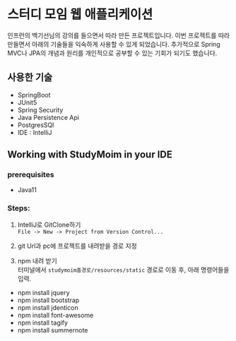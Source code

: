 # 스터디 모임 웹 애플리케이션
인프런의 백기선님의 강의를 들으면서 따라 만든 프로젝트입니다. 이번 프로젝트를 따라 만들면서 아래의 기술들을 익숙하게 사용할 수 있게 되었습니다. 추가적으로 Spring MVC나 JPA의 개념과 원리를 개인적으로 공부할 수 있는 기회가 되기도 했습니다.
## 사용한 기술

- SpringBoot
- JUnit5
- Spring Security
- Java Persistence Api
- PostgresSQl
- IDE : IntelliJ

## Working with StudyMoim in your IDE
### prerequisites

- Java11



### Steps:

1. IntelliJ로 GitClone하기<br>
`File -> New -> Project from Version Control...`

2. git Url과 pc에 프로젝트를 내려받을 경로 지정

3. npm 내려 받기<br>
터미널에서 `studymoim홈경로/resources/static` 경로로 이동 후, 아래 명령어들을 입력.
- npm install jquery
- npm install bootstrap
- npm install jdenticon
- npm install font-awesome
- npm install tagify
- npm install summernote




